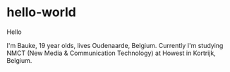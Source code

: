 # hello-world

Hello

I'm Bauke, 19 year olds, lives Oudenaarde, Belgium.
Currently I'm studying NMCT (New Media & Communication Technology) at Howest in Kortrijk, Belgium.
